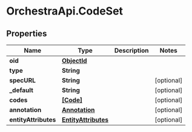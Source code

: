 # OrchestraApi.CodeSet

## Properties
Name | Type | Description | Notes
------------ | ------------- | ------------- | -------------
**oid** | [**ObjectId**](ObjectId.md) |  | 
**type** | **String** |  | 
**specURL** | **String** |  | [optional] 
**_default** | **String** |  | [optional] 
**codes** | [**[Code]**](Code.md) |  | [optional] 
**annotation** | [**Annotation**](Annotation.md) |  | [optional] 
**entityAttributes** | [**EntityAttributes**](EntityAttributes.md) |  | [optional] 



